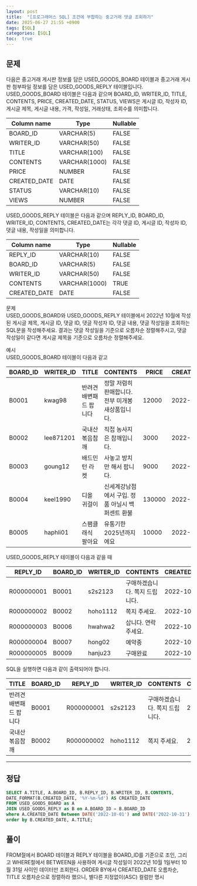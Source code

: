 ```yaml
---
layout: post
title:  "[프로그래머스 SQL] 조건에 부합하는 중고거래 댓글 조회하기"
date: 2025-06-27 21:55 +0900
tags: [SQL]
categories: [SQL]
toc:  true
---
```


## 문제

다음은 중고거래 게시판 정보를 담은 USED_GOODS_BOARD 테이블과 중고거래 게시판 첨부파일 정보를 담은 USED_GOODS_REPLY 테이블입니다. USED_GOODS_BOARD 테이블은 다음과 같으며 BOARD_ID, WRITER_ID, TITLE, CONTENTS, PRICE, CREATED_DATE, STATUS, VIEWS은 게시글 ID, 작성자 ID, 게시글 제목, 게시글 내용, 가격, 작성일, 거래상태, 조회수를 의미합니다.

| Column name   | Type          | Nullable |
|---------------|---------------|----------|
| BOARD_ID      | VARCHAR(5)    | FALSE    |
| WRITER_ID     | VARCHAR(50)   | FALSE    |
| TITLE         | VARCHAR(100)  | FALSE    |
| CONTENTS      | VARCHAR(1000) | FALSE    |
| PRICE         | NUMBER        | FALSE    |
| CREATED_DATE  | DATE          | FALSE    |
| STATUS        | VARCHAR(10)   | FALSE    |
| VIEWS         | NUMBER        | FALSE    |

USED_GOODS_REPLY 테이블은 다음과 같으며 REPLY_ID, BOARD_ID, WRITER_ID, CONTENTS, CREATED_DATE는 각각 댓글 ID, 게시글 ID, 작성자 ID, 댓글 내용, 작성일을 의미합니다.

| Column name   | Type           | Nullable |
|---------------|----------------|----------|
| REPLY_ID      | VARCHAR(10)    | FALSE    |
| BOARD_ID      | VARCHAR(5)     | FALSE    |
| WRITER_ID     | VARCHAR(50)    | FALSE    |
| CONTENTS      | VARCHAR(1000)  | TRUE     |
| CREATED_DATE  | DATE           | FALSE    |

문제  
USED_GOODS_BOARD와 USED_GOODS_REPLY 테이블에서 2022년 10월에 작성된 게시글 제목, 게시글 ID, 댓글 ID, 댓글 작성자 ID, 댓글 내용, 댓글 작성일을 조회하는 SQL문을 작성해주세요. 결과는 댓글 작성일을 기준으로 오름차순 정렬해주시고, 댓글 작성일이 같다면 게시글 제목을 기준으로 오름차순 정렬해주세요.

예시  
USED_GOODS_BOARD 테이블이 다음과 같고

| BOARD_ID | WRITER_ID  | TITLE                 | CONTENTS                                                | PRICE  | CREATED_DATE | STATUS | VIEWS |
|----------|------------|-----------------------|----------------------------------------------------------|--------|---------------|--------|--------|
| B0001    | kwag98     | 반려견 배변패드 팝니다 | 정말 저렴히 판매합니다. 전부 미개봉 새상품입니다.       | 12000  | 2022-10-01    | DONE   | 250    |
| B0002    | lee871201  | 국내산 볶음참깨        | 직접 농사지은 참깨입니다.                                | 3000   | 2022-10-02    | DONE   | 121    |
| B0003    | goung12    | 배드민턴 라켓          | 사놓고 방치만 해서 팝니다.                               | 9000   | 2022-10-02    | SALE   | 212    |
| B0004    | keel1990   | 디올 귀걸이            | 신세계강남점에서 구입. 정품 아닐시 백퍼센트 환불        | 130000 | 2022-10-02    | SALE   | 199    |
| B0005    | haphli01   | 스팸클래식 팔아요       | 유통기한 2025년까지에요                                   | 10000  | 2022-10-02    | SALE   | 121    |

USED_GOODS_REPLY 테이블이 다음과 같을 때

| REPLY_ID   | BOARD_ID | WRITER_ID | CONTENTS                     | CREATED_DATE |
|------------|----------|-----------|------------------------------|---------------|
| R000000001 | B0001    | s2s2123   | 구매하겠습니다. 쪽지 드립니다. | 2022-10-02    |
| R000000002 | B0002    | hoho1112  | 쪽지 주세요.                 | 2022-10-03    |
| R000000003 | B0006    | hwahwa2   | 삽니다. 연락주세요.          | 2022-10-03    |
| R000000004 | B0007    | hong02    | 예약중                        | 2022-10-06    |
| R000000005 | B0009    | hanju23   | 구매완료                      | 2022-10-07    |

SQL을 실행하면 다음과 같이 출력되어야 합니다.

| TITLE                 | BOARD_ID | REPLY_ID   | WRITER_ID | CONTENTS                     | CREATED_DATE |
|----------------------|----------|------------|-----------|------------------------------|---------------|
| 반려견 배변패드 팝니다 | B0001   | R000000001 | s2s2123   | 구매하겠습니다. 쪽지 드립니다. | 2022-10-02    |
| 국내산 볶음참깨        | B0002   | R000000002 | hoho1112  | 쪽지 주세요.                 | 2022-10-03    |


---

## 정답

```sql
SELECT A.TITLE, A.BOARD_ID, B.REPLY_ID, B.WRITER_ID, B.CONTENTS, 
DATE_FORMAT(B.CREATED_DATE, '%Y-%m-%d') AS CREATED_DATE
FROM USED_GOODS_BOARD as A
JOIN USED_GOODS_REPLY as B on A.BOARD_ID = B.BOARD_ID
where A.CREATED_DATE Between DATE('2022-10-01') and DATE('2022-10-31')
order by B.CREATED_DATE, A.TITLE;
```

## 풀이
FROM절에서 BOARD 테이블과 REPLY 테이블을 BOARD_ID를 기준으로 조인,
그리고 WHERE절에서 BETWEEN을 사용하여 게시글 작성일이 2022년 10월 1일부터 10월 31일 사이인 데이터만 조회한다. ORDER BY에서 CREATED_DATE 오름차순, TITLE 오름차순으로 정렬하라 했으니, 별다른 지정없이(ASC) 컬럼만 명시